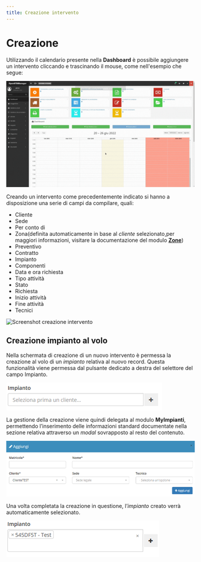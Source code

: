 ```yaml
---
title: Creazione intervento
---
```


# Creazione

Utilizzando il calendario presente nella **Dashboard** è possibile aggiungere un intervento cliccando e trascinando il mouse, come nell'esempio che segue:

![](<../../.gitbook/assets/Progetto senza titolo.gif>)

Creando un intervento come precedentemente indicato si hanno a disposizione una serie di campi da compilare, quali:

* Cliente
* Sede
* Per conto di
* Zona(definita automaticamente in base al _cliente_ selezionato,per maggiori informazioni, visitare la documentazione del modulo [**Zone**](../anagrafiche/zone.md))
* Preventivo
* Contratto
* Impianto
* Componenti
* Data e ora richiesta
* Tipo attività
* Stato
* Richiesta
* Inizio attività
* Fine attività
* Tecnici

![Screenshot creazione intervento](https://firebasestorage.googleapis.com/v0/b/gitbook-x-prod.appspot.com/o/spaces%2F-LZJeLg23eVDvrCv74U7-887967055%2Fuploads%2FxCe3FxbvXTRIjzM7I3Hu%2Ffile.png?alt=media)

## Creazione impianto al volo

Nella schermata di creazione di un nuovo intervento è permessa la creazione al volo di un _impianto_ relativa al nuovo record. Questa funzionalità viene permessa dal pulsante dedicato a destra del selettore del campo Impianto.

![Screenshot creazione impianto al volo](../../.gitbook/assets/CreazioneImpianto.PNG)

La gestione della creazione viene quindi delegata al modulo **MyImpianti**, permettendo l’inserimento delle informazioni standard documentate nella sezione relativa attraverso un _modal_ sovrapposto al resto del contenuto.

![Screenshot creazione impianto al volo](../../.gitbook/assets/CreazioneImpianto1.PNG)

Una volta completata la creazione in questione, l’_impianto_ creato verrà automaticamente selezionato.

![Impianto aggiunto](../../.gitbook/assets/RisultatoCreazioneImpianto.PNG)
